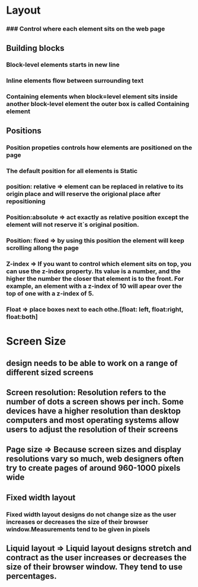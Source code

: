 # Layout
### ### Control where each element sits on the web page

## Building blocks

### Block-level elements starts in new line

### Inline elements flow between surrounding text

### Containing elements when block=level element sits inside another block-level element the outer box is called Containing element

## Positions
### Position propeties controls how elements are positioned on the page
### The default position for all elements is Static
### position: relative => element can be replaced in relative to its origin place and will reserve the origional place after repositioning
### Position:absolute => act exactly as relative position except the element will not reserve it`s original position.
### Position: fixed => by using this position the element will keep scrolling allong the page
### Z-index => If you want to control which element sits on top, you can use the z-index property. Its value is a number, and the higher the number the closer that element is to the front. For example, an element with a z-index of 10 will apear over the top of one with a z-index of 5.
### Float => place boxes next to each othe.[float: left, float:right, float:both]

# Screen Size
## design needs to be able to work on a range of different sized screens  
## Screen resolution: Resolution refers to the number of dots a screen shows per inch. Some devices have a higher resolution than desktop computers and most operating systems allow users to adjust the resolution of their screens
## Page size => Because screen sizes and display resolutions vary so much, web designers often try to create pages of around 960-1000 pixels wide 

## Fixed width layout
### Fixed width layout designs do not change size as the user increases or decreases the size of their browser window.Measurements tend to be given in pixels

## Liquid layout => Liquid layout designs stretch and contract as the user increases or decreases the size of their browser window. They tend to use percentages.

